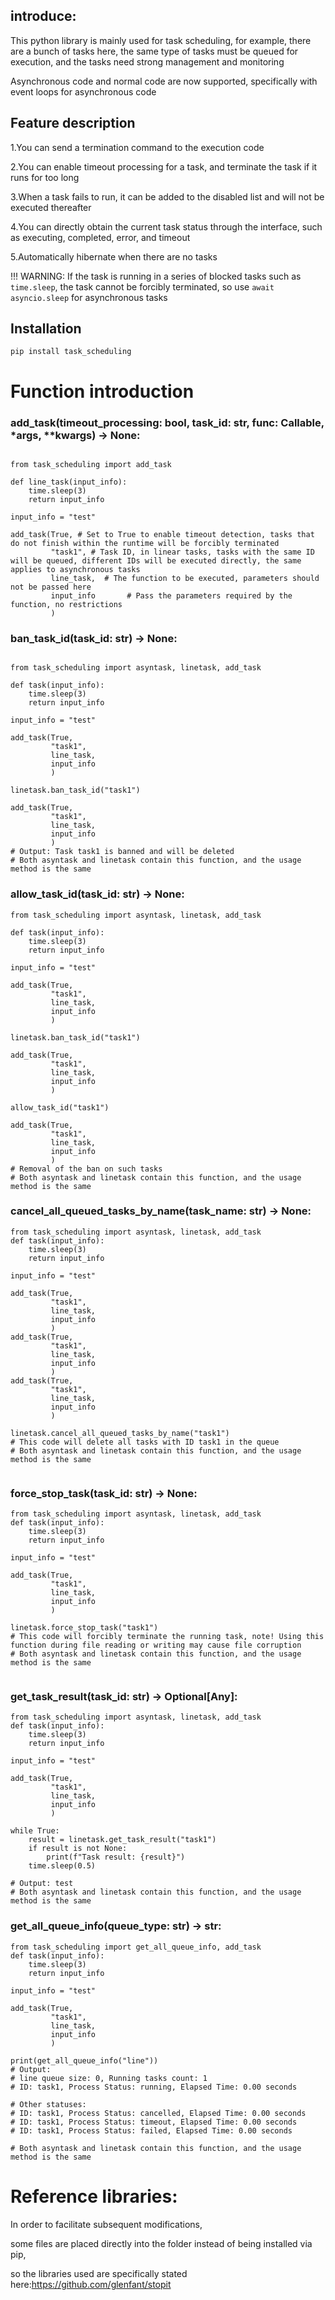## introduce:

This python library is mainly used for task scheduling,
for example, there are a bunch of tasks here, the same type of tasks must be queued for execution,
and the tasks need strong management and monitoring

Asynchronous code and normal code are now supported,
specifically with event loops for asynchronous code

## Feature description

1.You can send a termination command to the execution code

2.You can enable timeout processing for a task, and terminate the task if it runs for too long

3.When a task fails to run, it can be added to the disabled list and will not be executed thereafter

4.You can directly obtain the current task status through the interface, such as executing, completed, error, and
timeout

5.Automatically hibernate when there are no tasks

!!! WARNING: If the task is running in a series of blocked tasks such as `time.sleep`, the task cannot be forcibly terminated, 
so use `await asyncio.sleep` for asynchronous tasks

## Installation

```
pip install task_scheduling
```

# Function introduction

### add_task(timeout_processing: bool, task_id: str, func: Callable, *args, **kwargs) -> None:

```

from task_scheduling import add_task

def line_task(input_info):
    time.sleep(3)
    return input_info
    
input_info = "test"

add_task(True, # Set to True to enable timeout detection, tasks that do not finish within the runtime will be forcibly terminated
         "task1", # Task ID, in linear tasks, tasks with the same ID will be queued, different IDs will be executed directly, the same applies to asynchronous tasks
         line_task,  # The function to be executed, parameters should not be passed here
         input_info       # Pass the parameters required by the function, no restrictions
         ) 

```

### ban_task_id(task_id: str) -> None:

```

from task_scheduling import asyntask, linetask, add_task

def task(input_info):
    time.sleep(3)
    return input_info
    
input_info = "test"

add_task(True, 
         "task1", 
         line_task,  
         input_info      
         )
  
linetask.ban_task_id("task1")

add_task(True, 
         "task1", 
         line_task,  
         input_info      
         )
# Output: Task task1 is banned and will be deleted
# Both asyntask and linetask contain this function, and the usage method is the same

```

### allow_task_id(task_id: str) -> None:

```
from task_scheduling import asyntask, linetask, add_task

def task(input_info):
    time.sleep(3)
    return input_info
    
input_info = "test"

add_task(True, 
         "task1", 
         line_task,  
         input_info      
         )
  
linetask.ban_task_id("task1")

add_task(True, 
         "task1", 
         line_task,  
         input_info      
         )
         
allow_task_id("task1")       
   
add_task(True, 
         "task1", 
         line_task,  
         input_info      
         )      
# Removal of the ban on such tasks
# Both asyntask and linetask contain this function, and the usage method is the same
```

### cancel_all_queued_tasks_by_name(task_name: str) -> None:

```
from task_scheduling import asyntask, linetask, add_task
def task(input_info):
    time.sleep(3)
    return input_info
    
input_info = "test"

add_task(True, 
         "task1", 
         line_task,  
         input_info      
         )
add_task(True, 
         "task1", 
         line_task,  
         input_info      
         )
add_task(True, 
         "task1", 
         line_task,  
         input_info      
         )
         
linetask.cancel_all_queued_tasks_by_name("task1")
# This code will delete all tasks with ID task1 in the queue
# Both asyntask and linetask contain this function, and the usage method is the same             
            
```

### force_stop_task(task_id: str) -> None:

```
from task_scheduling import asyntask, linetask, add_task
def task(input_info):
    time.sleep(3)
    return input_info
    
input_info = "test"

add_task(True, 
         "task1", 
         line_task,  
         input_info      
         )
         
linetask.force_stop_task("task1")        
# This code will forcibly terminate the running task, note! Using this function during file reading or writing may cause file corruption
# Both asyntask and linetask contain this function, and the usage method is the same     
   
```

### get_task_result(task_id: str) -> Optional[Any]:

```
from task_scheduling import asyntask, linetask, add_task
def task(input_info):
    time.sleep(3)
    return input_info
    
input_info = "test"

add_task(True, 
         "task1", 
         line_task,  
         input_info      
         )
         
while True:
    result = linetask.get_task_result("task1")
    if result is not None:
        print(f"Task result: {result}")
    time.sleep(0.5) 
    
# Output: test
# Both asyntask and linetask contain this function, and the usage method is the same

```

### get_all_queue_info(queue_type: str) -> str:

```
from task_scheduling import get_all_queue_info, add_task
def task(input_info):
    time.sleep(3)
    return input_info
    
input_info = "test"

add_task(True, 
         "task1", 
         line_task,  
         input_info      
         )

print(get_all_queue_info("line"))
# Output:
# line queue size: 0, Running tasks count: 1
# ID: task1, Process Status: running, Elapsed Time: 0.00 seconds

# Other statuses:
# ID: task1, Process Status: cancelled, Elapsed Time: 0.00 seconds
# ID: task1, Process Status: timeout, Elapsed Time: 0.00 seconds
# ID: task1, Process Status: failed, Elapsed Time: 0.00 seconds

# Both asyntask and linetask contain this function, and the usage method is the same

```

# Reference libraries:

In order to facilitate subsequent modifications,

some files are placed directly into the folder instead of being installed via pip,

so the libraries used are specifically stated here:https://github.com/glenfant/stopit